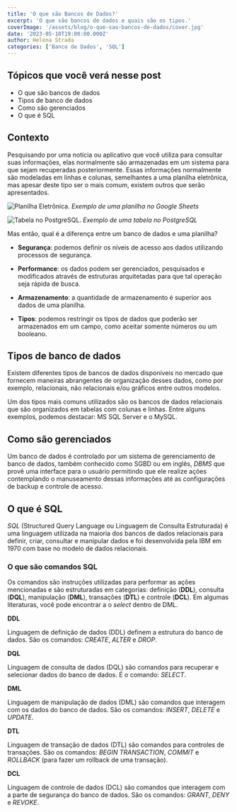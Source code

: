 ```yaml
---
title: 'O que são Bancos de Dados?'
excerpt: 'O que são bancos de dados e quais são os tipos.'
coverImage: '/assets/blog/o-que-sao-bancos-de-dados/cover.jpg'
date: '2023-05-10T19:00:00.000Z'
author: Helena Strada
categories: ['Banco de Dados', 'SQL']
---
```


## Tópicos que você verá nesse post

- O que são bancos de dados 
- Tipos de banco de dados
- Como são gerenciados
- O que é SQL 

## Contexto

Pesquisando por uma notícia ou aplicativo que você utiliza para consultar suas informações, elas normalmente são armazenadas em um sistema para que sejam recuperadas posteriormente. Essas informações normalmente são modeladas em linhas e colunas, semelhantes a uma planilha eletrônica, mas apesar deste tipo ser o mais comum, existem outros que serão apresentados.

![Planilha Eletrônica.](/assets/blog/o-que-sao-bancos-de-dados/google-sheets.png)
*Exemplo de uma planilha no Google Sheets*

![Tabela no PostgreSQL.](/assets/blog/o-que-sao-bancos-de-dados/postgresql-tabela.png)
*Exemplo de uma tabela no PostgreSQL*

Mas então, qual é a diferença entre um banco de dados e uma planilha?

- **Segurança**: podemos definir os níveis de acesso aos dados utilizando processos de segurança.

- **Performance**: os dados podem ser gerenciados, pesquisados e modificados através de estruturas arquitetadas para que tal operação seja rápida de busca.

- **Armazenamento**: a quantidade de armazenamento é superior aos dados de uma planilha.

- **Tipos**: podemos restringir os tipos de dados que poderão ser armazenados em um campo, como aceitar somente números ou um booleano.

## Tipos de banco de dados

Existem diferentes tipos de bancos de dados disponíveis no mercado que fornecem maneiras abrangentes de organização desses dados, como por exemplo, relacionais, não relacionais e/ou gráficos entre outros modelos.

Um dos tipos mais comuns utilizados são os bancos de dados relacionais que são organizados em tabelas com colunas e linhas. Entre alguns exemplos, podemos destacar: MS SQL Server e o MySQL.

## Como são gerenciados

Um banco de dados é controlado por um sistema de gerenciamento de banco de dados, também conhecido como SGBD ou em inglês, *DBMS* que provê uma interface para o usuário permitindo que ele realize ações contemplando o manuseamento dessas informações até as configurações de backup e controle de acesso.

## O que é SQL

*SQL* (Structured Query Language ou Linguagem de Consulta Estruturada) é uma linguagem utilizada na maioria dos bancos de dados relacionais para definir, criar, consultar e manipular dados e foi desenvolvida pela IBM em 1970 com base no modelo de dados relacionais.

### O que são comandos SQL

Os comandos são instruções utilizadas para performar as ações mencionadas e são estruturadas em categorias: definição (**DDL**), consulta (**DQL**), manipulação (**DML**), transações (**DTL**) e controle (**DCL**). Em algumas literaturas, você pode encontrar a o *select* dentro de DML.

**DDL**

Linguagem de definição de dados (DDL) definem a estrutura do banco de dados.
São os comandos: *CREATE*, *ALTER* e *DROP*.

**DQL**

Linguagem de consulta de dados (DQL) são comandos para recuperar e selecionar dados do banco de dados.
É o comando: *SELECT*.

**DML**

Linguagem de manipulação de dados (DML) são comandos que interagem com os dados do banco de dados.
São os comandos: *INSERT*, *DELETE* e *UPDATE*.

**DTL**

Linguagem de transação de dados (DTL) são comandos para controles de transações.
São os comandos: *BEGIN TRANSACTION*, *COMMIT* e *ROLLBACK* (para fazer um rollback de uma transação).

**DCL**

Linguagem de controle de dados (DCL) são comandos que interagem com a parte de segurança do banco de dados.
São os comandos: *GRANT*, *DENY* e *REVOKE*.
